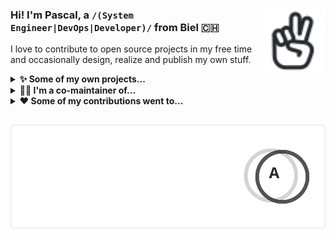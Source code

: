 <!-- HELO from the other side! -->

<h3>
	<a href="https://iconoir.com">
		<picture>
			<source media="(prefers-color-scheme: dark)" srcset="./data/peace-hand-dark.svg">
			<img alt="Peace Hand" align="right" width="20%" src="./data/peace-hand-light.svg">
		</picture>
    </a>
	Hi! I'm Pascal, a <code>/(System Engineer|DevOps|Developer)/</code> from Biel <span title="Switzerland">🇨🇭</span>
</h3>

I love to contribute to open source projects in my free time and occasionally design, realize and publish my own stuff.

<!-- references:start -->

<details><summary><strong>✨ Some of my own projects...</strong></summary>
<p><ul>
<table><tr><td width="500px">
<p>

<a href="https://github.com/paescuj">paescuj</a> / <a href="https://github.com/paescuj/jaa"><b>jaa</b></a>

</p>

> Job Application Assistant - Keep track of your ongoing job applications and impress your future employer with a unique way of applying

[![License of jaa](https://img.shields.io/static/v1?label=License&message=MIT&color=green)](https://github.com/paescuj/jaa/blob/main/LICENSE)
[![Top language of jaa](https://img.shields.io/static/v1?label=JavaScript&message=90%25&color=f1e05a)](https://github.com/paescuj/jaa)

</td></tr></table>
<table><tr><td width="500px">
<p>

<a href="https://github.com/paescuj">paescuj</a> / <a href="https://github.com/paescuj/universe"><b>universe</b></a>

</p>

> My god, it's full of stars

[![License of universe](https://img.shields.io/static/v1?label=License&message=MIT&color=green)](https://github.com/paescuj/universe/blob/main/LICENSE)
[![Top language of universe](https://img.shields.io/static/v1?label=Go&message=100%25&color=00ADD8)](https://github.com/paescuj/universe)

</td></tr></table>
<details><summary><strong>Show me more...</strong></summary>
<p>

<a href="https://github.com/paescuj">paescuj</a> / <a href="https://github.com/paescuj/ctrlc-wrapper"><b>ctrlc-wrapper</b></a>
<br>Wrapper enabling to send CTRL+C signal to child process

<a href="https://github.com/paescuj">paescuj</a> / <a href="https://github.com/paescuj/latex-cv"><b>latex-cv</b></a>
<br>LaTeX CV Template
</p>
</details>
</ul></p>
</details>

<details><summary><strong>👨‍💻 I'm a co-maintainer of...</strong></summary>
<p><ul>
<table><tr><td width="500px">
<p>

<a href="https://github.com/open-cli-tools">open-cli-tools</a> / <a href="https://github.com/open-cli-tools/concurrently"><b>concurrently</b></a>

</p>

> Run commands concurrently. Like `npm run watch-js & npm run watch-less` but better.

[![Stars of concurrently on GitHub](https://img.shields.io/static/v1?label=Stars&message=7.5K&color=blue&logo=github)](https://github.com/open-cli-tools/concurrently)
[![Weekly downloads of concurrently on NPM](https://img.shields.io/static/v1?label=Downloads&message=9.7M%2Fweek&color=brightgreen&logo=npm)](https://www.npmjs.com/package/concurrently)
[![Dependent repos of concurrently](https://img.shields.io/static/v1?label=Used%20by&message=1.7M&color=blue&logo=githubactions&logoColor=white)](https://github.com/open-cli-tools/concurrently/network/dependents)
[![Top language of concurrently](https://img.shields.io/static/v1?label=TypeScript&message=95%25&color=3178c6)](https://github.com/open-cli-tools/concurrently)

</td></tr></table>
<table><tr><td width="500px">
<p>

<a href="https://github.com/iconoir-icons">iconoir-icons</a> / <a href="https://github.com/iconoir-icons/iconoir"><b>iconoir</b></a>

</p>

> An open source icons library with 1600+ icons, supporting React, React Native, Flutter, Vue, Figma, and Framer.

[![Stars of iconoir on GitHub](https://img.shields.io/static/v1?label=Stars&message=4.3K&color=blue&logo=github)](https://github.com/iconoir-icons/iconoir)
[![Weekly downloads of iconoir on NPM](https://img.shields.io/static/v1?label=Downloads&message=9.9K%2Fweek&color=brightgreen&logo=npm)](https://www.npmjs.com/package/iconoir)
[![Top language of iconoir](https://img.shields.io/static/v1?label=TypeScript&message=60%25&color=3178c6)](https://github.com/iconoir-icons/iconoir)

</td></tr></table>
<table><tr><td width="500px">
<p>

<a href="https://github.com/fkirc">fkirc</a> / <a href="https://github.com/fkirc/skip-duplicate-actions"><b>skip-duplicate-actions</b></a>

</p>

> Save time and cost when using GitHub Actions

[![Stars of skip-duplicate-actions on GitHub](https://img.shields.io/static/v1?label=Stars&message=513&color=blue&logo=github)](https://github.com/fkirc/skip-duplicate-actions)
[![Dependent repos of skip-duplicate-actions](https://img.shields.io/static/v1?label=Used%20by&message=9.1K&color=blue&logo=githubactions&logoColor=white)](https://github.com/fkirc/skip-duplicate-actions/network/dependents)
[![Top language of skip-duplicate-actions](https://img.shields.io/static/v1?label=TypeScript&message=100%25&color=3178c6)](https://github.com/fkirc/skip-duplicate-actions)

</td></tr></table>
</ul></p>
</details>

<details><summary><strong>❤️ Some of my contributions went to...</strong></summary>
<p><ul>
<table><tr><td width="500px">
<p>

<a href="https://github.com/directus">directus</a> / <a href="https://github.com/directus/directus"><b>directus</b></a>
<br><sub>(contributed with <a href="https://github.com/directus/directus/pulls?q=author:paescuj">626 pull requests</a>)</sub>
</p>

> The flexible backend for all your projects 🐰 Turn your DB into a headless CMS, admin panels, or apps with a custom UI, instant APIs, auth & more.

[![Stars of directus on GitHub](https://img.shields.io/static/v1?label=Stars&message=33K&color=blue&logo=github)](https://github.com/directus/directus)

</td></tr></table>
<table><tr><td width="500px">
<p>

<a href="https://github.com/vitest-dev">vitest-dev</a> / <a href="https://github.com/vitest-dev/eslint-plugin-vitest"><b>eslint-plugin-vitest</b></a>
<br><sub>(contributed with <a href="https://github.com/vitest-dev/eslint-plugin-vitest/pulls?q=author:paescuj">18 pull requests</a>)</sub>
</p>

> eslint plugin for vitest

[![Stars of eslint-plugin-vitest on GitHub](https://img.shields.io/static/v1?label=Stars&message=443&color=blue&logo=github)](https://github.com/vitest-dev/eslint-plugin-vitest)

</td></tr></table>
<details><summary><strong>Show me more...</strong></summary>
<p>

<a href="https://github.com/directus-labs">directus-labs</a> / <a href="https://github.com/directus-labs/awesome-directus"><b>awesome-directus</b></a> <sup>(<a href="https://github.com/directus-labs/awesome-directus/pulls?q=author:paescuj">8&nbsp;pull requests</a>)</sup>
<br>A curated list of awesome things related to Directus

<a href="https://github.com/wojtekmaj">wojtekmaj</a> / <a href="https://github.com/wojtekmaj/react-pdf"><b>react-pdf</b></a> <sup>(<a href="https://github.com/wojtekmaj/react-pdf/pulls?q=author:paescuj">5&nbsp;pull requests</a>)</sup>
<br>Display PDFs in your React app as easily as if they were images.

<a href="https://github.com/directus">directus</a> / <a href="https://github.com/directus/stale-issues-action"><b>stale-issues-action</b></a> <sup>(<a href="https://github.com/directus/stale-issues-action/pulls?q=author:paescuj">5&nbsp;pull requests</a>)</sup>
<br>GitHub Action for closing stale issues.

<a href="https://github.com/MishaKav">MishaKav</a> / <a href="https://github.com/MishaKav/jest-coverage-comment"><b>jest-coverage-comment</b></a> <sup>(<a href="https://github.com/MishaKav/jest-coverage-comment/pulls?q=author:paescuj">4&nbsp;pull requests</a>)</sup>
<br>Comments a pull request or commit with the jest code coverage badge, full report and tests summary

<a href="https://github.com/codex-team">codex-team</a> / <a href="https://github.com/codex-team/editor.js"><b>editor.js</b></a> <sup>(<a href="https://github.com/codex-team/editor.js/pulls?q=author:paescuj">4&nbsp;pull requests</a>)</sup>
<br>A block-style editor with clean JSON output

<a href="https://github.com/pnpm">pnpm</a> / <a href="https://github.com/pnpm/pnpm"><b>pnpm</b></a> <sup>(<a href="https://github.com/pnpm/pnpm/pulls?q=author:paescuj">2&nbsp;pull requests</a>)</sup>
<br>Fast, disk space efficient package manager

<a href="https://github.com/chdsbd">chdsbd</a> / <a href="https://github.com/chdsbd/kodiak"><b>kodiak</b></a> <sup>(<a href="https://github.com/chdsbd/kodiak/pulls?q=author:paescuj">2&nbsp;pull requests</a>)</sup>
<br>🔮 A bot to automatically update and merge GitHub PRs

<a href="https://github.com/directus">directus</a> / <a href="https://github.com/directus/tsconfig"><b>tsconfig</b></a> <sup>(<a href="https://github.com/directus/tsconfig/pulls?q=author:paescuj">2&nbsp;pull requests</a>)</sup>
<br>TSConfig files used in Directus projects.

<a href="https://github.com/DefinitelyTyped">DefinitelyTyped</a> / <a href="https://github.com/DefinitelyTyped/DefinitelyTyped"><b>DefinitelyTyped</b></a> <sup>(<a href="https://github.com/DefinitelyTyped/DefinitelyTyped/pulls?q=author:paescuj">1&nbsp;pull request</a>)</sup>
<br>The repository for high quality TypeScript type definitions.

<a href="https://github.com/directus">directus</a> / <a href="https://github.com/directus/eslint-config"><b>eslint-config</b></a> <sup>(<a href="https://github.com/directus/eslint-config/pulls?q=author:paescuj">1&nbsp;pull request</a>)</sup>
<br>Shared ESLint config used in Directus projects
</p>
</details>
</ul></p>
</details>
<!-- references:end -->

##

<a href="https://github.com/anuraghazra/github-readme-stats">
    <picture>
        <source media="(prefers-color-scheme: dark)" srcset="./data/stats-dark.svg">
        <img alt="Pascal's GitHub Statistics" src="./data/stats-light.svg">
    </picture>
</a>
